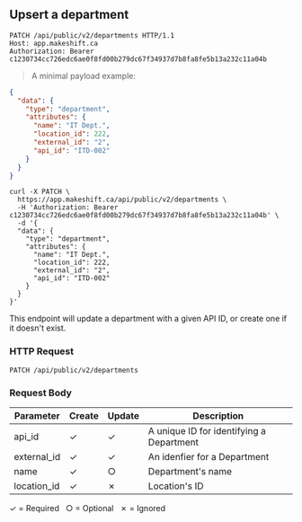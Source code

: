 ## Upsert a department

```http
PATCH /api/public/v2/departments HTTP/1.1
Host: app.makeshift.ca
Authorization: Bearer c1230734cc726edc6ae0f8fd00b279dc67f34937d7b8fa8fe5b13a232c11a04b
```

> A minimal payload example:

```json
{
  "data": {
    "type": "department",
    "attributes": {
      "name": "IT Dept.",
      "location_id": 222,
      "external_id": "2",
      "api_id": "ITD-002"
    }
  }
}
```

```shell
curl -X PATCH \
  https://app.makeshift.ca/api/public/v2/departments \
  -H 'Authorization: Bearer c1230734cc726edc6ae0f8fd00b279dc67f34937d7b8fa8fe5b13a232c11a04b' \
  -d '{
  "data": {
    "type": "department",
    "attributes": {
      "name": "IT Dept.",
      "location_id": 222,
      "external_id": "2",
      "api_id": "ITD-002"
    }
  }
}'
```

This endpoint will update a department with a given API ID, or create one if it doesn't exist.

### HTTP Request

`PATCH /api/public/v2/departments`

### Request Body

Parameter          |  Create   | Update       | Description
---------          | --------- | ----------   |-----------
api_id             |  ✓        | ✓            | A unique ID for identifying a Department
external_id        |  ✓        | ✓            | An idenfier for a Department
name               |  ✓        | ○            | Department's name
location_id        |  ✓        | ✗            | Location's ID

✓ = Required &nbsp; ○ = Optional &nbsp; ✗ = Ignored

